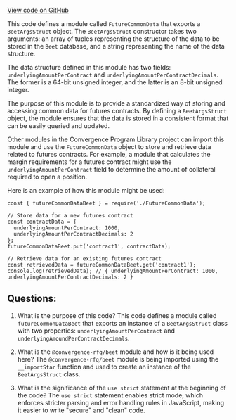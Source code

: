 [View code on GitHub](https://github.com/convergence-rfq/convergence-program-library/risk-engine/js/generated/types/FutureCommonData.js)

This code defines a module called `FutureCommonData` that exports a `BeetArgsStruct` object. The `BeetArgsStruct` constructor takes two arguments: an array of tuples representing the structure of the data to be stored in the `Beet` database, and a string representing the name of the data structure. 

The data structure defined in this module has two fields: `underlyingAmountPerContract` and `underlyingAmountPerContractDecimals`. The former is a 64-bit unsigned integer, and the latter is an 8-bit unsigned integer. 

The purpose of this module is to provide a standardized way of storing and accessing common data for futures contracts. By defining a `BeetArgsStruct` object, the module ensures that the data is stored in a consistent format that can be easily queried and updated. 

Other modules in the Convergence Program Library project can import this module and use the `FutureCommonData` object to store and retrieve data related to futures contracts. For example, a module that calculates the margin requirements for a futures contract might use the `underlyingAmountPerContract` field to determine the amount of collateral required to open a position. 

Here is an example of how this module might be used:

```
const { futureCommonDataBeet } = require('./FutureCommonData');

// Store data for a new futures contract
const contractData = {
  underlyingAmountPerContract: 1000,
  underlyingAmountPerContractDecimals: 2
};
futureCommonDataBeet.put('contract1', contractData);

// Retrieve data for an existing futures contract
const retrievedData = futureCommonDataBeet.get('contract1');
console.log(retrievedData); // { underlyingAmountPerContract: 1000, underlyingAmountPerContractDecimals: 2 }
```
## Questions: 
 1. What is the purpose of this code?
   This code defines a module called `futureCommonDataBeet` that exports an instance of a `BeetArgsStruct` class with two properties: `underlyingAmountPerContract` and `underlyingAmoundPerContractDecimals`.

2. What is the `@convergence-rfq/beet` module and how is it being used here?
   The `@convergence-rfq/beet` module is being imported using the `__importStar` function and used to create an instance of the `BeetArgsStruct` class.

3. What is the significance of the `use strict` statement at the beginning of the code?
   The `use strict` statement enables strict mode, which enforces stricter parsing and error handling rules in JavaScript, making it easier to write "secure" and "clean" code.